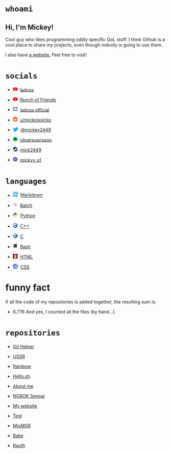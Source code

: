 # `whoami`

## Hi, I'm Mickey!

Cool guy who likes programming oddly specific QoL stuff. I think Github is a cool place to share my projects, even though nobody is going to use them.

I also have [a website.](https://mick.gdn) Feel free to visit!

# `socials`

* <img src="yt.png" alt="YouTube Logo" width="14.5" height="14.5">&nbsp;&nbsp;[ladvox](https://www.youtube.com/channel/UCRuBals0-y1L6EOfu5Xw5iw)

* <img src="yt.png" alt="YouTube Logo2" width="14.5" height="14.5">&nbsp;&nbsp;[Bunch of Friends](https://www.youtube.com/channel/UCRuBals0-y1L6EOfu5Xw5iw)

* <img src="dc.svg" alt="dc Logo" width="14.5" height="14.5">&nbsp;&nbsp;[ladvox official](https://discord.gg/Z8UVcEb65u)

* <img src="rdt.png" alt="Reddit logo" width="14.5" height="14.5">&nbsp;&nbsp;[u/mickoissicko](https://www.reddit.com/user/mickoissicko)

* <img src="3tt.png" alt="tt logo" width="16" height="13">&nbsp;&nbsp;[@mickey2449](https://twitter.com/mickey2449)

* <img src="spotify.png" alt="sp logo" width="14.5" height="14.5">&nbsp;&nbsp;[oliversvensson](https://open.spotify.com/user/31hktpmjuod3bxq7ixg7vat5tuci)

* <img src="steam.png" alt="sp logo" width="14.5" height="14.5">&nbsp;&nbsp;[mick2449](https://steamcommunity.com/id/mick2449/)

* <img src="ttv.png" alt="sp logo" width="14.5" height="14.5">&nbsp;&nbsp;[mickyy_o1](https://www.twitch.tv/mickyy_o1)

# `languages`

* <img src="markdown.png" alt="sp logo" width="15.5" height="15.3">&nbsp;&nbsp;[Markdown](https://en.wikipedia.org/wiki/Markdown)

* <img src="batch.png" alt="sp logo" width="14.5" height="15.34">&nbsp;&nbsp;[Batch](https://en.wikipedia.org/wiki/Batch_file)

* <img src="py.png" alt="sp logo" width="15.5" height="15.3">&nbsp;&nbsp;[Python](https://en.wikipedia.org/wiki/Python_(programming_language))

* <img src="cpp.png" alt="sp logo" width="14.5" height="15.3">&nbsp;&nbsp;[C++](https://en.wikipedia.org/wiki/C%2B%2B)

* <img src="c.png" alt="sp logo" width="14.5" height="15.34">&nbsp;&nbsp;[C](https://en.wikipedia.org/wiki/C_(programming_language))

* <img src="bash.png" alt="sp logo" width="14.5" height="15.34">&nbsp;&nbsp;[Bash](https://en.wikipedia.org/wiki/Bash_(Unix_shell)#Features)

* <img src="htm.png" alt="sp logo" width="14.5" height="14.5">&nbsp;&nbsp;[HTML](https://en.wikipedia.org/wiki/HTML)

* <img src="css.png" alt="sp logo" width="15.5" height="15.3">&nbsp;&nbsp;[CSS](https://en.wikipedia.org/wiki/CSS)

# funny fact
If all the code of my repositories is added together, the resulting sum is:
- 6,776
And yes, I counted all the files (by hand...).

# `repositories`

* [Git Helper](https://github.com/mickoissicko/githelper)

* [USSR](https://github.com/mickoissicko/ussr)

* [Rainbow](https://github.com/mickoissicko/rainbow)

* [Hello.sh](https://github.com/mickoissicko/hello.sh)

* [About me](https://github.com/mickoissicko/mickoissicko)

* [NGROK Senpai](https://github.com/mickoissicko/ngroksenpai)

* [My website](https://github.com/mickoissicko/mickoissicko.github.io)

* [Test](https://github.com/mickoissicko/test)

* [MixMGR](https://github.com/mickoissicko/mixmgr)

* [Bake](https://github.com/mickoissicko/bake)

* [Rauth](https://github.com/mickoissicko/rauth)
